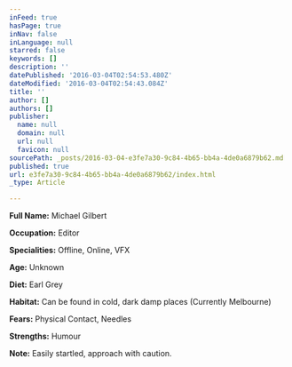 ```yaml
---
inFeed: true
hasPage: true
inNav: false
inLanguage: null
starred: false
keywords: []
description: ''
datePublished: '2016-03-04T02:54:53.480Z'
dateModified: '2016-03-04T02:54:43.084Z'
title: ''
author: []
authors: []
publisher:
  name: null
  domain: null
  url: null
  favicon: null
sourcePath: _posts/2016-03-04-e3fe7a30-9c84-4b65-bb4a-4de0a6879b62.md
published: true
url: e3fe7a30-9c84-4b65-bb4a-4de0a6879b62/index.html
_type: Article

---
```

**Full Name:** Michael Gilbert

**Occupation:** Editor

**Specialities:** Offline, Online, VFX

**Age:** Unknown

**Diet:** Earl Grey

**Habitat:** Can be found in cold, dark damp places (Currently Melbourne)

**Fears:** Physical Contact, Needles

**Strengths:** Humour

**Note:** Easily startled, approach with caution.
